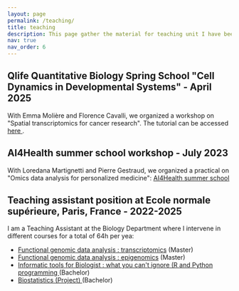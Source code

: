 ```yaml
---
layout: page
permalink: /teaching/
title: teaching
description: This page gather the material for teaching unit I have been involved in.
nav: true
nav_order: 6
---
```


## Qlife Quantitative Biology Spring School "Cell Dynamics in Developmental Systems" - April 2025

With Emma Molière and Florence Cavalli, we organized a workshop on "Spatial transcriptomics for cancer research".
The tutorial can be accessed <a href="assets/html/Qlife_ST_for_cancer.html"> here </a>.

## AI4Health summer school workshop - July 2023

With Loredana Martignetti and Pierre Gestraud, we organized a practical on "Omics data analysis for personalized medicine": <a href="https://ai4healthschool.org/">AI4Health summer school </a>


## Teaching assistant position at Ecole normale supérieure, Paris, France -  2022-2025

I am a Teaching Assistant at the Biology Department where I intervene in different courses for a total of 64h per yea:

- <a href="https://www.edu.bio.ens.psl.eu/spip.php?article95">Functional genomic data analysis : transcriptomics</a> (Master)
- <a href="https://www.edu.bio.ens.psl.eu/spip.php?article66">Functional genomic data analysis : epigenomics</a> (Master)
- <a href="https://www.edu.bio.ens.psl.eu/spip.php?article27"> Informatic tools for Biologist : what you can't ignore (R and Python programming </a> (Bachelor)
- <a href="https://www.edu.bio.ens.psl.eu/spip.php?article179"> Biostatistics (Project) </a> (Bachelor)
